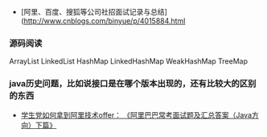 * [阿里、百度、搜狐等公司社招面试记录与总结](http://www.cnblogs.com/binyue/p/4015884.html

### 源码阅读
ArrayList LinkedList HashMap LinkedHashMap WeakHashMap TreeMap

### java历史问题，比如说接口是在哪个版本出现的，还有比较大的区别的东西

* [学生党如何拿到阿里技术offer： 《阿里巴巴常考面试题及汇总答案（Java方向）下篇》](https://yq.aliyun.com/articles/7468)